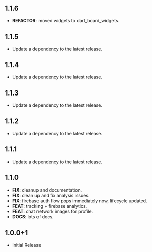 ## 1.1.6

 - **REFACTOR**: moved widgets to dart_board_widgets.

## 1.1.5

 - Update a dependency to the latest release.

## 1.1.4

 - Update a dependency to the latest release.

## 1.1.3

 - Update a dependency to the latest release.

## 1.1.2

 - Update a dependency to the latest release.

## 1.1.1

 - Update a dependency to the latest release.

## 1.1.0

 - **FIX**: cleanup and documentation.
 - **FIX**: clean up and fix analysis issues.
 - **FIX**: firebase auth flow pops immediately now, lifecycle updated.
 - **FEAT**: tracking + firebase analytics.
 - **FEAT**: chat network images for profile.
 - **DOCS**: lots of docs.

## 1.0.0+1

 - Initial Release
